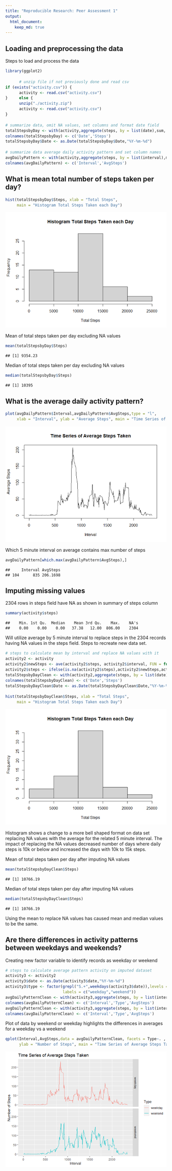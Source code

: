 ```yaml
---
title: "Reproducible Research: Peer Assessment 1"
output: 
  html_document:
    keep_md: true
---
```



## Loading and preprocessing the data
Steps to load and process the data


```r
library(ggplot2)

      # unzip file if not previously done and read csv
if (exists("activity.csv")) {
      activity <- read.csv("activity.csv")
}     else {
      unzip("./activity.zip")
      activity <- read.csv("activity.csv")
}

# summarize data, omit NA values, set columns and format date field
totalStepsbyDay <- with(activity,aggregate(steps, by = list(date),sum, na.rm = TRUE))
colnames(totalStepsbyDay) <- c('Date','Steps')
totalStepsbyDay$Date <- as.Date(totalStepsbyDay$Date,"%Y-%m-%d")

# summarize data average daily activity pattern and set column names
avgDailyPattern <- with(activity,aggregate(steps, by = list(interval),mean, na.rm = TRUE))
colnames(avgDailyPattern) <- c('Interval','AvgSteps')
```

## What is mean total number of steps taken per day?


```r
hist(totalStepsbyDay$Steps, xlab = "Total Steps", 
     main = "Histogram Total Steps Taken each Day")
```

![](PA1_template_files/figure-html/Hist-1.png)<!-- -->

Mean of total steps taken per day excluding NA values


```r
mean(totalStepsbyDay$Steps)
```

```
## [1] 9354.23
```

Median of total steps taken per day excluding NA values


```r
median(totalStepsbyDay$Steps)
```

```
## [1] 10395
```

## What is the average daily activity pattern?


```r
plot(avgDailyPattern$Interval,avgDailyPattern$AvgSteps,type = "l",
     xlab = "Interval", ylab = "Average Steps", main = "Time Series of Average Steps Taken")
```

![](PA1_template_files/figure-html/time-1.png)<!-- -->

Which 5 minute interval on average contains max number of steps


```r
avgDailyPattern[which.max(avgDailyPattern$AvgSteps),]
```

```
##     Interval AvgSteps
## 104      835 206.1698
```

## Imputing missing values

2304 rows in steps field have NA as shown in summary of steps column


```r
summary(activity$steps)
```

```
##    Min. 1st Qu.  Median    Mean 3rd Qu.    Max.    NA's 
##    0.00    0.00    0.00   37.38   12.00  806.00    2304
```

Will utilize average by 5 minute interval to replace steps in the 2304 records having NA values in the steps field.  Steps to recreate new data set.


```r
# steps to calculate mean by interval and replace NA values with it
activity2 <- activity
activity2$newSteps <- ave(activity2$steps, activity2$interval, FUN = function(x)mean(x[!is.na(x)]))
activity2$steps <- ifelse(is.na(activity2$steps),activity2$newSteps,activity2$steps)
totalStepsbyDayClean <- with(activity2,aggregate(steps, by = list(date),sum))
colnames(totalStepsbyDayClean) <- c('Date','Steps')
totalStepsbyDayClean$Date <- as.Date(totalStepsbyDayClean$Date,"%Y-%m-%d")

hist(totalStepsbyDayClean$Steps, xlab = "Total Steps", 
     main = "Histogram Total Steps Taken each Day")
```

![](PA1_template_files/figure-html/newdataset-1.png)<!-- -->

Histogram shows a change to a more bell shaped format on data set replacing NA values with the average for the related 5 minute interval. The impact of replacing the NA values decreased number of days where daily steps is 10k or below and increased the days with 10k to 15k steps.  


Mean of total steps taken per day after imputing NA values


```r
mean(totalStepsbyDayClean$Steps)
```

```
## [1] 10766.19
```

Median of total steps taken per day after imputing NA values


```r
median(totalStepsbyDayClean$Steps)
```

```
## [1] 10766.19
```

Using the mean to replace NA values has caused mean and median values to be the same.


## Are there differences in activity patterns between weekdays and weekends?

Creating new factor variable to identify records as weekday or weekend


```r
# steps to calculate average pattern activity on imputed dataset
activity3 <- activity2
activity3$date <- as.Date(activity3$date,"%Y-%m-%d")
activity3$type <- factor(grepl("S.+",weekdays(activity3$date)),levels = c(FALSE,TRUE),
                         labels = c("weekday","weekend"))
avgDailyPatternClean <- with(activity3,aggregate(steps, by = list(interval,type),mean))
colnames(avgDailyPatternClean) <- c('Interval','Type','AvgSteps')
avgDailyPatternClean <- with(activity3,aggregate(steps, by = list(interval,type),mean))
colnames(avgDailyPatternClean) <- c('Interval','Type','AvgSteps')
```

Plot of data by weekend or weekday highlights the differences in averages for a weekday vs a weekend


```r
qplot(Interval,AvgSteps,data = avgDailyPatternClean, facets = Type~. , geom = "line",
      ylab = "Number of Steps", main = "Time Series of Average Steps Taken", colour = Type)
```

![](PA1_template_files/figure-html/typeplot-1.png)<!-- -->

